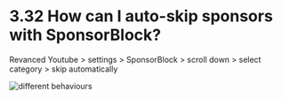 # 3.32 How can I auto-skip sponsors with SponsorBlock?

Revanced Youtube > settings > SponsorBlock > scroll down > select category > skip automatically

![different behaviours](https://github.com/SodaWithoutSparkles/revanced-troubleshooting-guide/blob/main/troubleshoot/03-youtube/32.jpg?raw=true)
